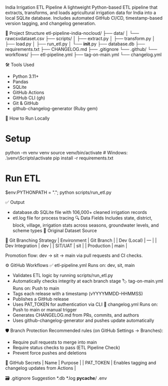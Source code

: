 India Irrigation ETL Pipeline
A lightweight Python-based ETL pipeline that extracts, transforms, and loads agricultural irrigation data for India into a local SQLite database. Includes automated GitHub CI/CD, timestamp-based version tagging, and changelog generation.

📂 Project Structure
etl-pipeline-india-nocloud/
├── data/
│   └── rawcsvdataset.csv
├── scripts/
│   ├── extract.py
│   ├── transform.py
│   ├── load.py
│   ├── run_etl.py
│   └── __init__.py
├── database.db
├── requirements.txt
├── CHANGELOG.md
├── .gitignore
└── .github/
    └── workflows/
        ├── etl-pipeline.yml
        ├── tag-on-main.yml
        └── changelog.yml


🛠️ Tools Used
- Python 3.11+
- Pandas
- SQLite
- GitHub Actions
- GitHub CLI (gh)
- Git & GitHub
- github-changelog-generator (Ruby gem)

🚀 How to Run Locally
# Setup
python -m venv venv
source venv/bin/activate       # Windows: .\venv\Scripts\activate
pip install -r requirements.txt

# Run ETL
$env:PYTHONPATH = "."; python scripts/run_etl.py


✅ Output
- database.db SQLite file with 106,000+ cleaned irrigation records
- etl.log file for process tracing
🔍 Data Fields
Includes state, district, block, village, irrigation stats across seasons, groundwater levels, and scheme types
📄 Original Dataset Source

🔁 Git Branching Strategy
| Environment | Git Branch | 
| Dev (Local) | — | 
| Dev Integration | dev | 
| SIT/UAT | sit | 
| Production | main | 


Promotion flow: dev → sit → main via pull requests and CI checks.

⚙️ GitHub Workflows
✅ etl-pipeline.yml
Runs on: dev, sit, main
- Validates ETL logic by running scripts/run_etl.py
- Automatically checks integrity at each branch stage
🏷️ tag-on-main.yml
Runs on: Push to main
- Tags each release with a timestamp (vYYYYMMDD-HHMMSS)
- Publishes a GitHub release
- Uses PAT_TOKEN for authentication via CLI
📘 changelog.yml
Runs on: Push to main or manual trigger
- Generates CHANGELOG.md from PRs, commits, and authors
- Uses github-changelog-generator and pushes update automatically

🛡️ Branch Protection
Recommended rules (on GitHub Settings → Branches):
- Require pull requests to merge into main
- Require status checks to pass (ETL Pipeline Check)
- Prevent force pushes and deletions

🔑 GitHub Secrets
| Name | Purpose | 
| PAT_TOKEN | Enables tagging and changelog updates from Actions | 



🗃️ .gitignore Suggestion
*.db
*.log
__pycache__/
.env
